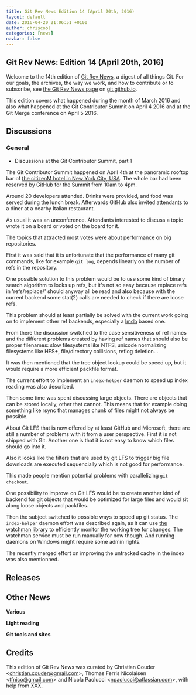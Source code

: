 ```yaml
---
title: Git Rev News Edition 14 (April 20th, 2016)
layout: default
date: 2016-04-20 21:06:51 +0100
author: chriscool
categories: [news]
navbar: false
---
```


## Git Rev News: Edition 14 (April 20th, 2016)

Welcome to the 14th edition of [Git Rev News](http://git.github.io/rev_news/rev_news/),
a digest of all things Git. For our goals, the archives, the way we work, and how to contribute or to
subscribe, see [the Git Rev News page](http://git.github.io/rev_news/rev_news/) on [git.github.io](http://git.github.io).

This edition covers what happened during the month of March 2016 and
also what happened at the Git Contributor Summit on April 4 2016 and
at the Git Merge conference on April 5 2016.

## Discussions

### General

* Discussions at the Git Contributor Summit, part 1

The Git Contributor Summit happened on April 4th at the panoramic
rooftop bar of
[the citizenM hotel in New York City, USA](https://www.citizenm.com/destinations/new-york/new-york-times-square).
The whole bar had been reserved by GitHub for the Summit from 10am to
4pm.

Around 20 developers attended. Drinks were provided, and food was
served during the lunch break. Afterwards GitHub also invited
attendants to a diner at a nearby Italian restaurant.

As usual it was an unconference. Attendants interested to discuss a
topic wrote it on a board or voted on the board for it.

The topics that attracted most votes were about performance on big
repositories.

First it was said that it is unfortunate that the performance of many
git commands, like for example `git log`, depends linearly on the
number of refs in the repository.

One possible solution to this problem would be to use some kind of
binary search algorithm to looks up refs, but it's not so easy because
replace refs in 'refs/replace/' should anyway all be read and also
because with the current backend some stat(2) calls are needed to
check if there are loose refs.

This problem should at least partially be solved with the current work
going on to implement other ref backends, especially a
[lmdb](http://symas.com/mdb/) based one.

From there the discussion switched to the case sensitiveness of ref
names and the different problems created by having ref names that
should also be proper filenames: slow filesystems like NTFS, unicode
normalizing filesystems like HFS+, file/directory collisions, reflog
deletion...

It was then mentioned that the tree object lookup could be speed up,
but it would require a more efficient packfile format.

The current effort to implement an `index-helper` daemon to speed up
index reading was also described.

Then some time was spent discussing large objects. There are objects
that can be stored locally, other that cannot. This means that for
example doing something like rsync that manages chunk of files might
not always be possible.

About Git LFS that is now offered by at least GitHub and Microsoft,
there are still a number of problems with it from a user
perspective. First it is not shipped with Git. Another one is that it
is not easy to know which files should go into it.

Also it looks like the filters that are used by git LFS to trigger big
file downloads are executed sequencially which is not good for
performance.

This made people mention potential problems with parallelizing
`git checkout`.

One possibility to improve on Git LFS would be to create another kind
of backend for git objects that would be optimized for large files and
would sit along loose objects and packfiles.

Then the subject switched to possible ways to speed up git status. The
`index-helper` daemon effort was described again, as it can use
[the watchman library](https://facebook.github.io/watchman/) to
efficiently monitor the working tree for changes. The watchman service
must be run manually for now though. And running daemons on Windows
might require some admin rights.

The recently merged effort on improving the untracked cache in the
index was also mentionned.

<!--- ### Reviews -->

<!---
### Support
-->

## Releases


## Other News

__Various__


__Light reading__


__Git tools and sites__


## Credits

This edition of Git Rev News was curated by Christian Couder &lt;<christian.couder@gmail.com>&gt;,
Thomas Ferris Nicolaisen &lt;<tfnico@gmail.com>&gt; and Nicola Paolucci &lt;<npaolucci@atlassian.com>&gt;,
with help from XXX.
